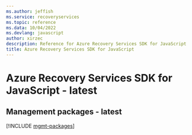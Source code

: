 ```yaml
---
ms.author: jeffish
ms.service: recoveryservices
ms.topic: reference
ms.data: 10/04/2022
ms.devlang: javascript
author: xirzec
description: Reference for Azure Recovery Services SDK for JavaScript
title: Azure Recovery Services SDK for JavaScript
---
```

# Azure Recovery Services SDK for JavaScript - latest

## Management packages - latest
[!INCLUDE [mgmt-packages](recovery-services-mgmt-index.md)]